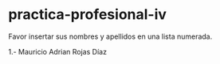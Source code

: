 # practica-profesional-iv

Favor insertar sus nombres y apellidos en una lista numerada.

1.- Mauricio Adrian Rojas Díaz 